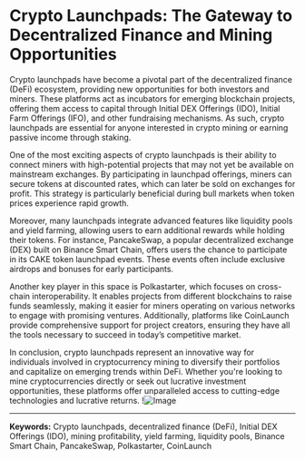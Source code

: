 # Crypto Launchpads: The Gateway to Decentralized Finance and Mining Opportunities

Crypto launchpads have become a pivotal part of the decentralized finance (DeFi) ecosystem, providing new opportunities for both investors and miners. These platforms act as incubators for emerging blockchain projects, offering them access to capital through Initial DEX Offerings (IDO), Initial Farm Offerings (IFO), and other fundraising mechanisms. As such, crypto launchpads are essential for anyone interested in crypto mining or earning passive income through staking.

One of the most exciting aspects of crypto launchpads is their ability to connect miners with high-potential projects that may not yet be available on mainstream exchanges. By participating in launchpad offerings, miners can secure tokens at discounted rates, which can later be sold on exchanges for profit. This strategy is particularly beneficial during bull markets when token prices experience rapid growth.

Moreover, many launchpads integrate advanced features like liquidity pools and yield farming, allowing users to earn additional rewards while holding their tokens. For instance, PancakeSwap, a popular decentralized exchange (DEX) built on Binance Smart Chain, offers users the chance to participate in its CAKE token launchpad events. These events often include exclusive airdrops and bonuses for early participants.

Another key player in this space is Polkastarter, which focuses on cross-chain interoperability. It enables projects from different blockchains to raise funds seamlessly, making it easier for miners operating on various networks to engage with promising ventures. Additionally, platforms like CoinLaunch provide comprehensive support for project creators, ensuring they have all the tools necessary to succeed in today’s competitive market.

In conclusion, crypto launchpads represent an innovative way for individuals involved in cryptocurrency mining to diversify their portfolios and capitalize on emerging trends within DeFi. Whether you're looking to mine cryptocurrencies directly or seek out lucrative investment opportunities, these platforms offer unparalleled access to cutting-edge technologies and lucrative returns. !![Image](https://github.com/user-attachments/assets/590b50a7-4459-4e76-8a31-559aed223621)

---

**Keywords:** Crypto launchpads, decentralized finance (DeFi), Initial DEX Offerings (IDO), mining profitability, yield farming, liquidity pools, Binance Smart Chain, PancakeSwap, Polkastarter, CoinLaunch